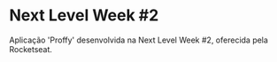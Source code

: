 # Next Level Week #2
  Aplicação 'Proffy' desenvolvida na Next Level Week #2, oferecida pela Rocketseat.
